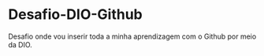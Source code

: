 # Desafio-DIO-Github
Desafio onde vou inserir toda a minha aprendizagem com o Github por meio da DIO.

